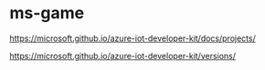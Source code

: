 # ms-game

https://microsoft.github.io/azure-iot-developer-kit/docs/projects/

https://microsoft.github.io/azure-iot-developer-kit/versions/
